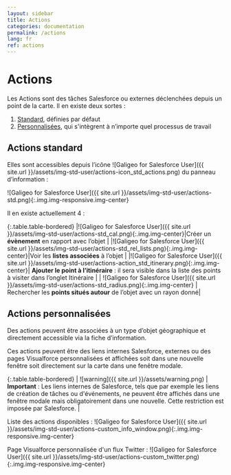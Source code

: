 ```yaml
---
layout: sidebar
title: Actions
categories: documentation
permalink: /actions
lang: fr
ref: actions
---
```


# Actions


Les Actions sont des tâches Salesforce ou externes déclenchées depuis un point de la carte. Il en existe deux sortes :

1. [Standard](#actions-standard), définies par défaut
2. [Personnalisées](#actions-personnalisées), qui s'intègrent à n’importe quel processus de travail

## Actions standard

Elles sont accessibles depuis l’icône ![Galigeo for Salesforce User]({{ site.url }}/assets/img-std-user/actions-icon_std_actions.png) du panneau d’information :

![Galigeo for Salesforce User]({{ site.url }}/assets/img-std-user/actions-std.png){:.img.img-responsive.img-center}

Il en existe actuellement 4 :

{:.table.table-bordered}
|![Galigeo for Salesforce User]({{ site.url }}/assets/img-std-user/actions-std_cal.png){:.img.img-center}|Créer un **évènement** en rapport avec l’objet |
|![Galigeo for Salesforce User]({{ site.url }}/assets/img-std-user/actions-std_rel_lists.png){:.img.img-center}|Voir les **listes associées** à l’objet |
|![Galigeo for Salesforce User]({{ site.url }}/assets/img-std-user/actions-action_std_itinerary.png){:.img.img-center}| **Ajouter le point à l’itinéraire** : il sera visible dans la liste des points à visiter dans l’onglet Itinéraire |
| ![Galigeo for Salesforce User]({{ site.url }}/assets/img-std-user/actions-std_radius.png){:.img.img-center} | Rechercher les **points situés autour** de l’objet avec un rayon donné|

## Actions personnalisées

Des actions peuvent être associées à un type d’objet géographique et directement accessible via la fiche d’information.

Ces actions peuvent être des liens internes Salesforce, externes ou des pages Visualforce personnalisées et affichées soit dans une nouvelle fenêtre soit directement sur la carte dans une fenêtre modale.

{:.table.table-bordered}
| ![warning]({{ site.url }}/assets/warning.png)     | **Important** : Les liens internes de Salesforce, tels que par exemple les liens de création de tâches ou d'événements, ne peuvent être affichés dans une fenêtre modale mais obligatoirement dans une nouvelle. Cette restriction est imposée par Salesforce. |

Liste des actions disponibles :
![Galigeo for Salesforce User]({{ site.url }}/assets/img-std-user/actions-custom_info_window.png){:.img.img-responsive.img-center}

Page Visualforce personnalisée d'un flux Twitter :
![Galigeo for Salesforce User]({{ site.url }}/assets/img-std-user/actions-custom_twitter.png){:.img.img-responsive.img-center}